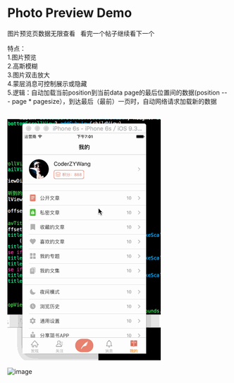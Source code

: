 # Photo Preview Demo

图片预览页数据无限查看   看完一个帖子继续看下一个


特点：<br>
1.图片预览<br>
2.高斯模糊<br>
3.图片双击放大<br>
4.蒙层消息可控制展示或隐藏<br>
5.逻辑：自动加载当前position到当前data page的最后位置间的数据(position ---  page * pagesize），到达最后（最前）一页时，自动网络请求加载新的数据<br><br>


![image](https://github.com/CoderZYWang/JianshuPersonal/blob/master/%E7%AE%80%E4%B9%A6%E4%B8%AA%E4%BA%BA%E8%AF%A6%E6%83%85%E9%A1%B5.gif) 

![image](https://github.com/xunmeng/Photo-Preview-Demo/blob/master/app/read.gif)
<br>

